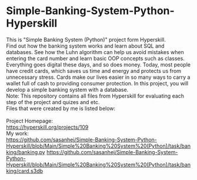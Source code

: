 # Simple-Banking-System-Python-Hyperskill
This is "Simple Banking System (Python)" project form Hyperskill.<br>
Find out how the banking system works and learn about SQL and databases. See how the Luhn algorithm can help us avoid mistakes when entering the card number and learn basic OOP concepts such as classes.<br>
Everything goes digital these days, and so does money. Today, most people have credit cards, which saves us time and energy and protects us from unnecessary stress. Cards make our lives easier in so many ways  to carry a wallet full of cash to providing consumer protection. In this project, you will develop a simple banking system with a database.<br>
Note: This repository contains all files from Hyperskill for evaluating each step of the project and quizes and etc.<br>
Files that were created by me is listed below:<br>
<br>
Project Homepage:<br>
https://hyperskill.org/projects/109<br>
My work:<br>
https://github.com/sasanhej/Simple-Banking-System-Python-Hyperskill/blob/Main/Simple%20Banking%20System%20(Python)/task/banking/banking.py
https://github.com/sasanhej/Simple-Banking-System-Python-Hyperskill/blob/Main/Simple%20Banking%20System%20(Python)/task/banking/card.s3db
